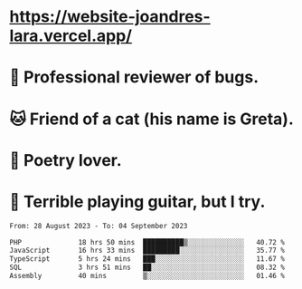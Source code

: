 # https://website-joandres-lara.vercel.app/
# 🐛 Professional reviewer of bugs.
# 🐱 Friend of a cat (his name is Greta).
# 📜 Poetry lover.
# 🎸 Terrible playing guitar, but I try.

<!--START_SECTION:waka-->

```txt
From: 28 August 2023 - To: 04 September 2023

PHP              18 hrs 50 mins  ██████████▒░░░░░░░░░░░░░░   40.72 %
JavaScript       16 hrs 33 mins  █████████░░░░░░░░░░░░░░░░   35.77 %
TypeScript       5 hrs 24 mins   ███░░░░░░░░░░░░░░░░░░░░░░   11.67 %
SQL              3 hrs 51 mins   ██░░░░░░░░░░░░░░░░░░░░░░░   08.32 %
Assembly         40 mins         ▒░░░░░░░░░░░░░░░░░░░░░░░░   01.46 %
```

<!--END_SECTION:waka-->
